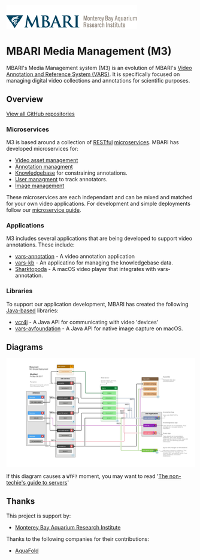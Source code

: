[![MBARI logo](assets/images/logo-mbari-3b.png)](http://www.mbari.org)

# MBARI Media Management (M3)

MBARI's Media Management system (M3) is an evolution of MBARI's [Video Annotation and Reference System (VARS)](https://hohonuuli.github.io/vars/). It is specifically focused on managing digital video collections and annotations for scientific purposes.

## Overview

[View all GitHub repositories](https://github.com/mbari-media-management)

### Microservices

M3 is based around a collection of [RESTful](https://en.wikipedia.org/wiki/Representational_state_transfer) [microservices](https://martinfowler.com/articles/microservices.html). MBARI has developed  microservices for:

- [Video asset management](https://github.com/mbari-media-management/vampire-squid)
- [Annotation managment](https://github.com/mbari-media-management/annosaurus)
- [Knowledgebase](https://github.com/mbari-media-management/vars-kb-server) for constraining annotations.
- [User managment](https://github.com/mbari-media-management/vars-user-server) to track annotators.
- [Image management](https://github.com/mbari-media-management/panoptes)

These microservices are each independant and can be mixed and matched for your own video applications. For development and simple deployments follow our [microservice guide](MICROSERVICES). 


### Applications

M3 includes several applications that are being developed to support video annotations. These include:

- [vars-annotation](https://github.com/mbari-media-management/vars-annotation) - A video annotation application
- [vars-kb](https://github.com/mbari-media-management/vars-kb) - An applicatino for managing the knowledgebase data.
- [Sharktopoda](https://github.com/mbari-media-management/Sharktopoda) - A macOS video player that integrates with vars-annotation.

### Libraries

To support our application development, MBARI has created the following [Java-based](https://www.java.com) libraries:

- [vcr4j](https://github.com/mbari-media-management/vcr4j) - A Java API for communicating with video 'devices'
- [vars-avfoundation](https://github.com/mbari-media-management/vars-avfoundation) - A Java API for native image capture on macOS.

## Diagrams

[![Overview Diagram](assets/images/M3SimpleDeployment.jpg)](files/M3SimpleDeployment.pdf)

If this diagram causes a `WTF?` moment, you may want to read '[The non-techie's guide to servers](https://hackernoon.com/the-non-techies-guide-to-servers-af1fa3dbf7d8)'

## Thanks

This project is support by:

- [Monterey Bay Aquarium Research Institute](https://www.mbari.org/)

Thanks to the following companies for their contributions:

- [AquaFold](https://www.aquafold.com/)